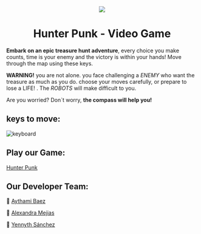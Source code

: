 
<div align="center">
<img src="https://github.com/AythamiBR/Hunter-Punk/assets/156673431/3e77b6dc-d085-462d-923b-ff92dd324ff6)">


<h1> Hunter Punk - Video Game </h1>

</div>

**Embark on an epic treasure hunt adventure**, every choice you make counts, time is your enemy and the victory is within your hands! Move through the map using these keys. 

 **WARNING!** you are not alone. you face challenging a *ENEMY* who want the treasure as much as you do. choose your moves carefully, or prepare to lose a LIFE! . The *ROBOTS* will make difficult to you.

Are you worried? Don´t worry, **the compass will help you!**

## keys to move:

![keyboard](https://github.com/AythamiBR/Hunter-Punk/assets/156673431/7940ef7c-35ca-4798-8f99-e3c66fa035b1)




## Play our Game:
[Hunter Punk](https://aythamibr.github.io/Hunter-Punk/)

## Our Developer Team:

🧭 [Aythami Baez](https://github.com/AythamiBR) 

🧭 [Alexandra Mejias](https://github.com/AlexandraMH93)

🧭 [Yennyth Sánchez](https://github.com/Yennsanpro)










